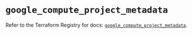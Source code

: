 # `google_compute_project_metadata`

Refer to the Terraform Registry for docs: [`google_compute_project_metadata`](https://registry.terraform.io/providers/hashicorp/google/6.25.0/docs/resources/compute_project_metadata).
